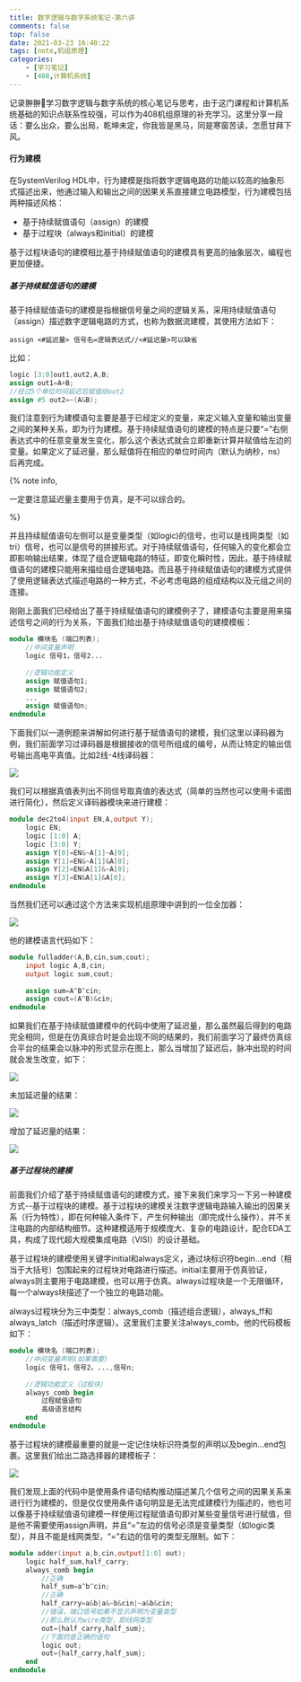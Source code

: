 ```yaml
---
title: 数字逻辑与数字系统笔记-第六讲
comments: false
top: false
date: 2021-03-23 16:40:22
tags: [note,机组原理]
categories: 
	- [学习笔记]
	- [408,计算机系统]
---
```


记录翀翀🥺学习数字逻辑与数字系统的核心笔记与思考，由于这门课程和计算机系统基础的知识点联系性较强，可以作为408机组原理的补充学习。这里分享一段话：要么出众，要么出局，乾坤未定，你我皆是黑马，同是寒窗苦读，怎愿甘拜下风。

<!-- more -->

#### 行为建模

在SystemVerilog HDL中，行为建模是指将数字逻辑电路的功能以较高的抽象形式描述出来，他通过输入和输出之间的因果关系直接建立电路模型，行为建模包括两种描述风格：

- 基于持续赋值语句（assign）的建模
- 基于过程块（always和initial）的建模

基于过程块语句的建模相比基于持续赋值语句的建模具有更高的抽象层次，编程也更加便捷。

##### 基于持续赋值语句的建模

基于持续赋值语句的建模是指根据信号量之间的逻辑关系，采用持续赋值语句（assign）描述数字逻辑电路的方式，也称为数据流建模，其使用方法如下：

```
assign <#延迟量> 信号名=逻辑表达式//<#延迟量>可以缺省
```

比如：

```verilog
logic [3:0]out1,out2,A,B;
assign out1=A+B;
//经过5个单位时间延迟后赋值给out2
assign #5 out2=~(A&B);
```

我们注意到行为建模语句主要是基于已经定义的变量，来定义输入变量和输出变量之间的某种关系，即为行为建模。基于持续赋值语句的建模的特点是只要“=”右侧表达式中的任意变量发生变化，那么这个表达式就会立即重新计算并赋值给左边的变量。如果定义了延迟量，那么赋值将在相应的单位时间内（默认为纳秒，ns）后再完成。

{% note info, 

一定要注意延迟量主要用于仿真，是不可以综合的。

%} 

并且持续赋值语句左侧可以是变量类型（如logic)的信号，也可以是线网类型（如tri）信号，也可以是信号的拼接形式。对于持续赋值语句，任何输入的变化都会立即影响输出结果，体现了组合逻辑电路的特征，即变化瞬时性，因此，基于持续赋值语句的建模只能用来描绘组合逻辑电路。而且基于持续赋值语句的建模方式提供了使用逻辑表达式描述电路的一种方式，不必考虑电路的组成结构以及元组之间的连接。

刚刚上面我们已经给出了基于持续赋值语句的建模例子了，建模语句主要是用来描述信号之间的行为关系，下面我们给出基于持续赋值语句的建模模板：

```verilog
module 模块名 (端口列表);
	//中间变量声明
	logic 信号1，信号2...
	
	//逻辑功能定义
	assign 赋值语句1;
	assign 赋值语句2;
	...
	assign 赋值语句n;
endmodule
```

下面我们以一道例题来讲解如何进行基于赋值语句的建模，我们这里以译码器为例，我们前面学习过译码器是根据接收的信号所组成的编号，从而让特定的输出信号输出高电平真值。比如2线-4线译码器：

![](https://gitee.com/Langwenchong/figure-bed/raw/master/20210325185745.png)

我们可以根据真值表列出不同信号取真值的表达式（简单的当然也可以使用卡诺图进行简化），然后定义译码器模块来进行建模：

```verilog
module dec2to4(input EN,A,output Y);
	logic EN;
	logic [1:0] A;
	logic [3:0] Y;
	assign Y[0]=EN&~A[1]~A[0];
	assign Y[1]=EN&~A[1]&A[0];
	assign Y[2]=EN&A[1]&~A[0];
	assign Y[3]=EN&A[1]&A[0];
endmodule
```

当然我们还可以通过这个方法来实现机组原理中讲到的一位全加器：

![](https://gitee.com/Langwenchong/figure-bed/raw/master/20210325190238.png)

他的建模语言代码如下：

```verilog
module fulladder(A,B,cin,sum,cout);
	input logic A,B,cin;
	output logic sum,cout;
	
	assign sum=A^B^cin;
	assign cout=(A^B)&cin;
endmodule
```

如果我们在基于持续赋值建模中的代码中使用了延迟量，那么虽然最后得到的电路完全相同，但是在仿真综合时是会出现不同的结果的，我们前面学习了最终仿真综合平台的结果会以脉冲的形式显示在图上，那么当增加了延迟后，脉冲出现的时间就会发生改变，如下：

![](https://gitee.com/Langwenchong/figure-bed/raw/master/20210325190726.png)

未加延迟量的结果：

![](https://gitee.com/Langwenchong/figure-bed/raw/master/20210325190756.png)

增加了延迟量的结果：

![](https://gitee.com/Langwenchong/figure-bed/raw/master/20210325190818.png)

##### 基于过程块的建模

前面我们介绍了基于持续赋值语句的建模方式，接下来我们来学习一下另一种建模方式--基于过程块的建模。基于过程块的建模关注数字逻辑电路输入输出的因果关系（行为特性），即在何种输入条件下，产生何种输出（即完成什么操作），并不关注电路的内部结构细节。这种建模适用于规模庞大、复杂的电路设计，配合EDA工具，构成了现代超大规模集成电路（VISI）的设计基础。

基于过程块的建模使用关键字initial和always定义，通过块标识符begin...end（相当于大括号）包围起来的过程块对电路进行描述。initial主要用于仿真验证，always则主要用于电路建模，也可以用于仿真。always过程块是一个无限循环，每一个always块描述了一个独立的电路功能。

always过程块分为三中类型：always_comb（描述组合逻辑），always_ff和always_latch（描述时序逻辑）。这里我们主要关注always_comb。他的代码模板如下：

```verilog
module 模块名 (端口列表);
	//中间变量声明(如果需要)
	logic 信号1，信号2，...,信号n;
	
	//逻辑功能定义（过程块）
	always_comb begin
		过程赋值语句
		高级语言结构
	end
endmodule
```

基于过程块的建模最重要的就是一定记住块标识符类型的声明以及begin...end包裹。这里我们给出二路选择器的建模板子：

![](https://gitee.com/Langwenchong/figure-bed/raw/master/20210325191918.png)

我们发现上面的代码中是使用条件语句结构推动描述某几个信号之间的因果关系来进行行为建模的，但是仅仅使用条件语句明显是无法完成建模行为描述的，他也可以像基于持续赋值语句建模一样使用过程赋值语句即对某些变量信号进行赋值，但是他不需要使用assign声明，并且“=”左边的信号必须是变量类型（如logic类型），并且不能是线网类型，“=”右边的信号的类型无限制。如下：

```verilog
module adder(input a,b,cin,output[1:0] out);
	logic half_sum,half_carry;
	always_comb begin
		//正确
		half_sum=a^b^cin;
		//正确
		half_carry=a&b|a&~b&cin|~a&b&cin;
		//错误，端口信号如果不显示声明为变量类型
		//那么默认为wire类型，即线网类型
		out={half_carry,half_sum};
		//下面的是正确的语句
		logic out;
		out={half_carry,half_sum};
	end
endmodule
```


